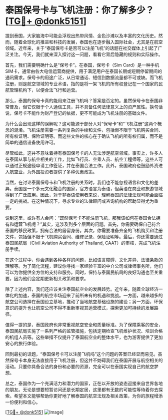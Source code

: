 # 泰国保号卡与飞机注册：你了解多少？[[TG💪+ @donk5151](https://t.me/s/donk5151)]

提到泰国，大家脑海中可能会浮现出热带风情、金色沙滩以及丰富的文化历史。然而，随着全球化的推进和科技的发展，泰国也在逐步融入国际社会，尤其是在航空领域。近年来，关于“泰国保号卡是否可以注册飞机”的话题在社交媒体上引起了广泛关注。今天，我们就来深入探讨这一问题，看看它背后隐藏的规则和实际操作。

首先，我们需要明确什么是“保号卡”。在泰国，保号卡（Sim Card）是一种手机SIM卡，通常由各大电信运营商提供，用于满足用户在泰国长期或短期停留期间的通讯需求。保号卡的用途广泛，从日常通话、短信到数据流量都不可或缺。而飞机注册，则是航空领域的专业术语，指的是将一架飞机的所有权登记在一个国家的民航管理机构下，以便合法飞行和运营。

那么，泰国的保号卡真的能用来注册飞机吗？答案是否定的。虽然保号卡在泰国非常普及，但它仅限于个人通信工具，并不具备任何法律意义上的资产属性。换句话说，保号卡不能作为财产登记的依据，更不可能成为飞机注册的基础文件。

为什么会出现这样的误解呢？这可能源于部分人对“保号卡”和“飞机注册”这两个概念的混淆。飞机注册需要一系列复杂的手续和文件，包括但不限于飞机购买合同、所有权证明、保险证明等。而这些文件的核心在于确认飞机的所有权归属，而不是简单的通信设备使用许可。

尽管如此，这并不意味着持有泰国保号卡的人无法涉足航空领域。事实上，许多人在泰国从事与航空相关的工作，比如飞行员、空乘人员、航空工程师等。这些人可以通过正规途径申请工作签证，并在泰国合法工作。此外，泰国政府也鼓励外资进入航空业，为外国投资者提供了多种优惠政策。

当然，在讨论泰国保号卡和飞机注册的关系时，我们也不能忽视语言和文化的差异。泰国是一个多元文化融合的国家，官方语言为泰语，但英语在商业和旅游领域得到了广泛应用。因此，对于非泰语使用者来说，理解泰国的法律法规可能会面临一定的挑战。在这种情况下，寻求专业的法律顾问或咨询机构的帮助显得尤为重要。

说到这里，或许有人会问：“既然保号卡不能注册飞机，那我该如何在泰国合法拥有和运营飞机呢？”其实，这涉及到多个层面的问题。首先，你需要确保自己符合泰国的移民政策，拥有合法的居留身份。其次，你需要准备齐全的飞机购买和注册文件，包括但不限于飞机购买合同、维修记录、保险证明等。最后，你还需要通过泰国民航局（Civil Aviation Authority of Thailand, CAAT）的审核，完成飞机注册手续。

在这个过程中，你会遇到各种各样的问题，比如语言障碍、文化差异、法律条款的理解等。为了简化流程，建议你寻找一家经验丰富的中介公司或律师事务所，他们可以为你提供全方位的支持和服务。同时，保持与泰国民航局的良好沟通也至关重要，因为他们会定期更新相关政策和要求。

除了上述内容，我们还应该关注泰国航空业的发展趋势。近年来，随着全球经济一体化的加速，泰国的航空市场迎来了前所未有的机遇和挑战。一方面，越来越多的航空公司选择在泰国设立基地，推动了当地航空基础设施的建设；另一方面，环保意识的提升也让航空公司不得不重新审视其运营模式，探索更加可持续的发展路径。

值得一提的是，泰国政府也非常重视航空安全和质量标准。为了保障乘客的安全，泰国民航局实施了一系列严格的监管措施，包括定期检查飞机维护状况、培训合格的机组人员等。这些举措不仅提升了泰国航空业的整体水平，也为游客提供了更加安心的旅行体验。

回到最初的话题，“泰国保号卡可以注册飞机吗”这个问题的答案已经显而易见。虽然保号卡本身无法直接用于飞机注册，但这并不妨碍我们在泰国开展与航空相关的活动。只要你具备合法的身份和必要的资源，完全可以在泰国实现自己的航空梦想。

总之，泰国作为一个充满活力和潜力的国家，正在以开放的姿态迎接来自世界各地的朋友。无论是想要短暂访问还是长期定居，这里都有无数的可能性等待着你去探索。希望本文能够帮助你更好地了解泰国的航空法规及相关政策，为你的旅程增添一份便利和信心。

[[TG💪+ @donk5151](https://t.me/s/donk5151) ![Image](https://i.postimg.cc/rwNCRYN7/Snipaste-2025-04-30-17-27-05.png)]
